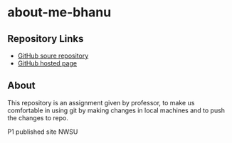 # about-me-bhanu
## Repository Links
- [GitHub soure repository](https://bhanuprakashthota.github.io/about-me-bhanu/)
- [GitHub hosted page](https://github.com/BhanuprakashThota/about-me-bhanu)
## About
This repository is an assignment given by professor, to make us comfortable in using git by making changes in local machines and to push the changes to repo.

P1 published site NWSU
